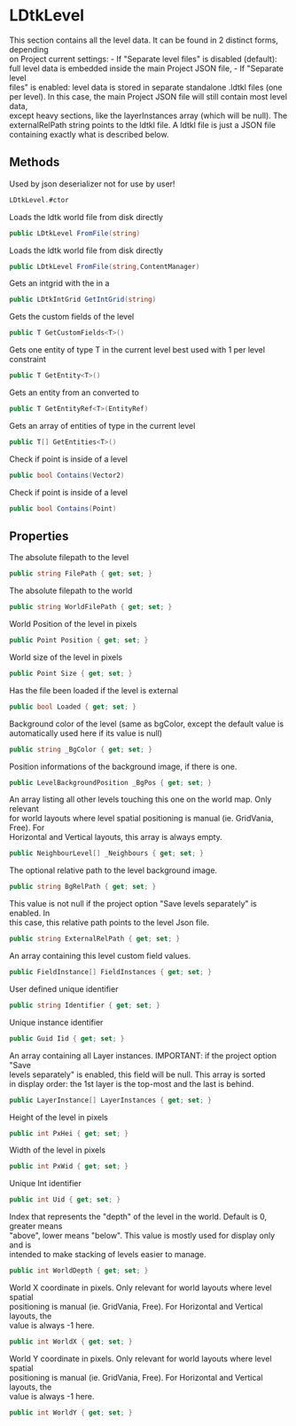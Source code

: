 # LDtkLevel

  
This section contains all the level data. It can be found in 2 distinct forms, depending  
on Project current settings:  - If "Separate level files" is disabled (default):  
full level data is embedded inside the main Project JSON file, - If "Separate level  
files" is enabled: level data is stored in separate standalone .ldtkl files (one  
per level). In this case, the main Project JSON file will still contain most level data,  
except heavy sections, like the layerInstances array (which will be null). The  
externalRelPath string points to the ldtkl file.  A ldtkl file is just a JSON file  
containing exactly what is described below.  


## Methods

Used by json deserializer not for use by user!

```csharp
LDtkLevel.#ctor
```

Loads the ldtk world file from disk directly

```csharp
public LDtkLevel FromFile(string)
```

Loads the ldtk world file from disk directly

```csharp
public LDtkLevel FromFile(string,ContentManager)
```

Gets an intgrid with the  in a

```csharp
public LDtkIntGrid GetIntGrid(string)
```

Gets the custom fields of the level

```csharp
public T GetCustomFields<T>()
```

Gets one entity of type T in the current level best used with 1 per level constraint

```csharp
public T GetEntity<T>()
```

Gets an entity from an  converted to

```csharp
public T GetEntityRef<T>(EntityRef)
```

Gets an array of entities of type  in the current level

```csharp
public T[] GetEntities<T>()
```

Check if point is inside of a level

```csharp
public bool Contains(Vector2)
```

Check if point is inside of a level

```csharp
public bool Contains(Point)
```


## Properties

The absolute filepath to the level

```csharp
public string FilePath { get; set; }
```

The absolute filepath to the world

```csharp
public string WorldFilePath { get; set; }
```

World Position of the level in pixels

```csharp
public Point Position { get; set; }
```

World size of the level in pixels

```csharp
public Point Size { get; set; }
```

Has the file been loaded if the level is external

```csharp
public bool Loaded { get; set; }
```

  
Background color of the level (same as bgColor, except the default value is  
automatically used here if its value is null)  


```csharp
public string _BgColor { get; set; }
```

  
Position informations of the background image, if there is one.  


```csharp
public LevelBackgroundPosition _BgPos { get; set; }
```

  
An array listing all other levels touching this one on the world map. Only relevant  
for world layouts where level spatial positioning is manual (ie. GridVania, Free). For  
Horizontal and Vertical layouts, this array is always empty.  


```csharp
public NeighbourLevel[] _Neighbours { get; set; }
```

  
The optional relative path to the level background image.  


```csharp
public string BgRelPath { get; set; }
```

  
This value is not null if the project option "Save levels separately" is enabled. In  
this case, this relative path points to the level Json file.  


```csharp
public string ExternalRelPath { get; set; }
```

  
An array containing this level custom field values.  


```csharp
public FieldInstance[] FieldInstances { get; set; }
```

  
User defined unique identifier  


```csharp
public string Identifier { get; set; }
```

  
Unique instance identifier  


```csharp
public Guid Iid { get; set; }
```

  
An array containing all Layer instances. IMPORTANT: if the project option "Save  
levels separately" is enabled, this field will be null. This array is sorted  
in display order: the 1st layer is the top-most and the last is behind.  


```csharp
public LayerInstance[] LayerInstances { get; set; }
```

  
Height of the level in pixels  


```csharp
public int PxHei { get; set; }
```

  
Width of the level in pixels  


```csharp
public int PxWid { get; set; }
```

  
Unique Int identifier  


```csharp
public int Uid { get; set; }
```

  
Index that represents the "depth" of the level in the world. Default is 0, greater means  
"above", lower means "below". This value is mostly used for display only and is  
intended to make stacking of levels easier to manage.  


```csharp
public int WorldDepth { get; set; }
```

  
World X coordinate in pixels. Only relevant for world layouts where level spatial  
positioning is manual (ie. GridVania, Free). For Horizontal and Vertical layouts, the  
value is always -1 here.  


```csharp
public int WorldX { get; set; }
```

  
World Y coordinate in pixels. Only relevant for world layouts where level spatial  
positioning is manual (ie. GridVania, Free). For Horizontal and Vertical layouts, the  
value is always -1 here.  


```csharp
public int WorldY { get; set; }
```


